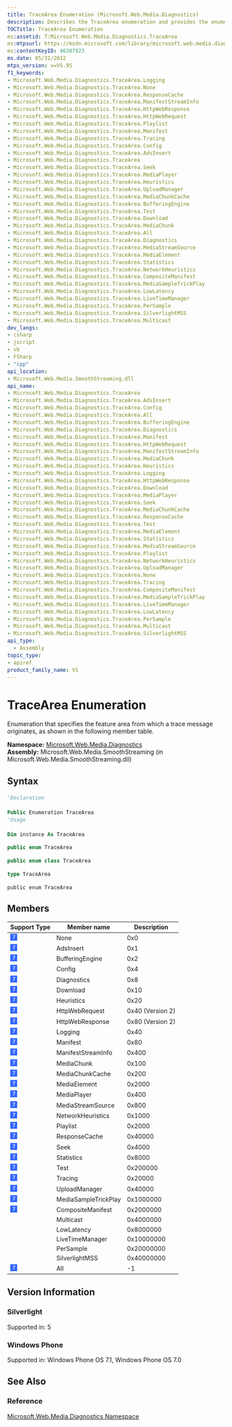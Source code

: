 ```yaml
---
title: TraceArea Enumeration (Microsoft.Web.Media.Diagnostics)
description: Describes the TraceArea enumeration and provides the enumeration's namespace, assembly, syntax, members, and version information.
TOCTitle: TraceArea Enumeration
ms:assetid: T:Microsoft.Web.Media.Diagnostics.TraceArea
ms:mtpsurl: https://msdn.microsoft.com/library/microsoft.web.media.diagnostics.tracearea(v=VS.95)
ms:contentKeyID: 46307923
ms.date: 05/31/2012
mtps_version: v=VS.95
f1_keywords:
- Microsoft.Web.Media.Diagnostics.TraceArea.Logging
- Microsoft.Web.Media.Diagnostics.TraceArea.None
- Microsoft.Web.Media.Diagnostics.TraceArea.ResponseCache
- Microsoft.Web.Media.Diagnostics.TraceArea.ManifestStreamInfo
- Microsoft.Web.Media.Diagnostics.TraceArea.HttpWebResponse
- Microsoft.Web.Media.Diagnostics.TraceArea.HttpWebRequest
- Microsoft.Web.Media.Diagnostics.TraceArea.Playlist
- Microsoft.Web.Media.Diagnostics.TraceArea.Manifest
- Microsoft.Web.Media.Diagnostics.TraceArea.Tracing
- Microsoft.Web.Media.Diagnostics.TraceArea.Config
- Microsoft.Web.Media.Diagnostics.TraceArea.AdsInsert
- Microsoft.Web.Media.Diagnostics.TraceArea
- Microsoft.Web.Media.Diagnostics.TraceArea.Seek
- Microsoft.Web.Media.Diagnostics.TraceArea.MediaPlayer
- Microsoft.Web.Media.Diagnostics.TraceArea.Heuristics
- Microsoft.Web.Media.Diagnostics.TraceArea.UploadManager
- Microsoft.Web.Media.Diagnostics.TraceArea.MediaChunkCache
- Microsoft.Web.Media.Diagnostics.TraceArea.BufferingEngine
- Microsoft.Web.Media.Diagnostics.TraceArea.Test
- Microsoft.Web.Media.Diagnostics.TraceArea.Download
- Microsoft.Web.Media.Diagnostics.TraceArea.MediaChunk
- Microsoft.Web.Media.Diagnostics.TraceArea.All
- Microsoft.Web.Media.Diagnostics.TraceArea.Diagnostics
- Microsoft.Web.Media.Diagnostics.TraceArea.MediaStreamSource
- Microsoft.Web.Media.Diagnostics.TraceArea.MediaElement
- Microsoft.Web.Media.Diagnostics.TraceArea.Statistics
- Microsoft.Web.Media.Diagnostics.TraceArea.NetworkHeuristics
- Microsoft.Web.Media.Diagnostics.TraceArea.CompositeManifest
- Microsoft.Web.Media.Diagnostics.TraceArea.MediaSampleTrickPlay
- Microsoft.Web.Media.Diagnostics.TraceArea.LowLatency
- Microsoft.Web.Media.Diagnostics.TraceArea.LiveTimeManager
- Microsoft.Web.Media.Diagnostics.TraceArea.PerSample
- Microsoft.Web.Media.Diagnostics.TraceArea.SilverlightMSS
- Microsoft.Web.Media.Diagnostics.TraceArea.Multicast
dev_langs:
- csharp
- jscript
- vb
- FSharp
- "cpp"
api_location:
- Microsoft.Web.Media.SmoothStreaming.dll
api_name:
- Microsoft.Web.Media.Diagnostics.TraceArea
- Microsoft.Web.Media.Diagnostics.TraceArea.AdsInsert
- Microsoft.Web.Media.Diagnostics.TraceArea.Config
- Microsoft.Web.Media.Diagnostics.TraceArea.All
- Microsoft.Web.Media.Diagnostics.TraceArea.BufferingEngine
- Microsoft.Web.Media.Diagnostics.TraceArea.Diagnostics
- Microsoft.Web.Media.Diagnostics.TraceArea.Manifest
- Microsoft.Web.Media.Diagnostics.TraceArea.HttpWebRequest
- Microsoft.Web.Media.Diagnostics.TraceArea.ManifestStreamInfo
- Microsoft.Web.Media.Diagnostics.TraceArea.MediaChunk
- Microsoft.Web.Media.Diagnostics.TraceArea.Heuristics
- Microsoft.Web.Media.Diagnostics.TraceArea.Logging
- Microsoft.Web.Media.Diagnostics.TraceArea.HttpWebResponse
- Microsoft.Web.Media.Diagnostics.TraceArea.Download
- Microsoft.Web.Media.Diagnostics.TraceArea.MediaPlayer
- Microsoft.Web.Media.Diagnostics.TraceArea.Seek
- Microsoft.Web.Media.Diagnostics.TraceArea.MediaChunkCache
- Microsoft.Web.Media.Diagnostics.TraceArea.ResponseCache
- Microsoft.Web.Media.Diagnostics.TraceArea.Test
- Microsoft.Web.Media.Diagnostics.TraceArea.MediaElement
- Microsoft.Web.Media.Diagnostics.TraceArea.Statistics
- Microsoft.Web.Media.Diagnostics.TraceArea.MediaStreamSource
- Microsoft.Web.Media.Diagnostics.TraceArea.Playlist
- Microsoft.Web.Media.Diagnostics.TraceArea.NetworkHeuristics
- Microsoft.Web.Media.Diagnostics.TraceArea.UploadManager
- Microsoft.Web.Media.Diagnostics.TraceArea.None
- Microsoft.Web.Media.Diagnostics.TraceArea.Tracing
- Microsoft.Web.Media.Diagnostics.TraceArea.CompositeManifest
- Microsoft.Web.Media.Diagnostics.TraceArea.MediaSampleTrickPlay
- Microsoft.Web.Media.Diagnostics.TraceArea.LiveTimeManager
- Microsoft.Web.Media.Diagnostics.TraceArea.LowLatency
- Microsoft.Web.Media.Diagnostics.TraceArea.PerSample
- Microsoft.Web.Media.Diagnostics.TraceArea.Multicast
- Microsoft.Web.Media.Diagnostics.TraceArea.SilverlightMSS
api_type:
  - Assembly
topic_type:
- apiref
product_family_name: VS
---
```


# TraceArea Enumeration

Enumeration that specifies the feature area from which a trace message originates, as shown in the following member table.

**Namespace:**  [Microsoft.Web.Media.Diagnostics](microsoft-web-media-diagnostics-namespace_1.md)  
**Assembly:**  Microsoft.Web.Media.SmoothStreaming (in Microsoft.Web.Media.SmoothStreaming.dll)

## Syntax

```vb
'Declaration

Public Enumeration TraceArea
'Usage

Dim instance As TraceArea
```

```csharp
public enum TraceArea
```

```cpp
public enum class TraceArea
```

``` fsharp
type TraceArea
```

```jscript
public enum TraceArea
```

## Members

|Support Type|Member name|Description|
|--- |--- |--- |
|![Supported by Windows Phone](images/Ff728255.slMobile(VS.95).gif "Supported by Windows Phone")|None|0x0|
|![Supported by Windows Phone](images/Ff728255.slMobile(VS.95).gif "Supported by Windows Phone")|AdsInsert|0x1|
|![Supported by Windows Phone](images/Ff728255.slMobile(VS.95).gif "Supported by Windows Phone")|BufferingEngine|0x2|
|![Supported by Windows Phone](images/Ff728255.slMobile(VS.95).gif "Supported by Windows Phone")|Config|0x4|
|![Supported by Windows Phone](images/Ff728255.slMobile(VS.95).gif "Supported by Windows Phone")|Diagnostics|0x8|
|![Supported by Windows Phone](images/Ff728255.slMobile(VS.95).gif "Supported by Windows Phone")|Download|0x10|
|![Supported by Windows Phone](images/Ff728255.slMobile(VS.95).gif "Supported by Windows Phone")|Heuristics|0x20|
|![Supported by Windows Phone](images/Ff728255.slMobile(VS.95).gif "Supported by Windows Phone")|HttpWebRequest|0x40 (Version 2)|
|![Supported by Windows Phone](images/Ff728255.slMobile(VS.95).gif "Supported by Windows Phone")|HttpWebResponse|0x80 (Version 2)|
|![Supported by Windows Phone](images/Ff728255.slMobile(VS.95).gif "Supported by Windows Phone")|Logging|0x40|
|![Supported by Windows Phone](images/Ff728255.slMobile(VS.95).gif "Supported by Windows Phone")|Manifest|0x80|
|![Supported by Windows Phone](images/Ff728255.slMobile(VS.95).gif "Supported by Windows Phone")|ManifestStreamInfo|0x400|
|![Supported by Windows Phone](images/Ff728255.slMobile(VS.95).gif "Supported by Windows Phone")|MediaChunk|0x100|
|![Supported by Windows Phone](images/Ff728255.slMobile(VS.95).gif "Supported by Windows Phone")|MediaChunkCache|0x200|
|![Supported by Windows Phone](images/Ff728255.slMobile(VS.95).gif "Supported by Windows Phone")|MediaElement|0x2000|
|![Supported by Windows Phone](images/Ff728255.slMobile(VS.95).gif "Supported by Windows Phone")|MediaPlayer|0x400|
|![Supported by Windows Phone](images/Ff728255.slMobile(VS.95).gif "Supported by Windows Phone")|MediaStreamSource|0x800|
|![Supported by Windows Phone](images/Ff728255.slMobile(VS.95).gif "Supported by Windows Phone")|NetworkHeuristics|0x1000|
|![Supported by Windows Phone](images/Ff728255.slMobile(VS.95).gif "Supported by Windows Phone")|Playlist|0x2000|
|![Supported by Windows Phone](images/Ff728255.slMobile(VS.95).gif "Supported by Windows Phone")|ResponseCache|0x40000|
|![Supported by Windows Phone](images/Ff728255.slMobile(VS.95).gif "Supported by Windows Phone")|Seek|0x4000|
|![Supported by Windows Phone](images/Ff728255.slMobile(VS.95).gif "Supported by Windows Phone")|Statistics|0x8000|
|![Supported by Windows Phone](images/Ff728255.slMobile(VS.95).gif "Supported by Windows Phone")|Test|0x200000|
|![Supported by Windows Phone](images/Ff728255.slMobile(VS.95).gif "Supported by Windows Phone")|Tracing|0x20000|
|![Supported by Windows Phone](images/Ff728255.slMobile(VS.95).gif "Supported by Windows Phone")|UploadManager|0x40000|
|![Supported by Windows Phone](images/Ff728255.slMobile(VS.95).gif "Supported by Windows Phone")|MediaSampleTrickPlay|0x1000000|
|![Supported by Windows Phone](images/Ff728255.slMobile(VS.95).gif "Supported by Windows Phone")|CompositeManifest|0x2000000|
||Multicast|0x4000000|
||LowLatency|0x8000000|
||LiveTimeManager|0x10000000|
||PerSample|0x20000000|
||SilverlightMSS|0x40000000|
|![Supported by Windows Phone](images/Ff728255.slMobile(VS.95).gif "Supported by Windows Phone")|All|-1|

## Version Information

### Silverlight

Supported in: 5  

### Windows Phone

Supported in: Windows Phone OS 7.1, Windows Phone OS 7.0  

## See Also

### Reference

[Microsoft.Web.Media.Diagnostics Namespace](microsoft-web-media-diagnostics-namespace_1.md)
